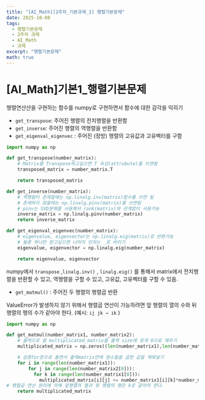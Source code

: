 ```yaml
---
title: "[AI_Math][2주차_기본과제_1] 행렬기본문제"
date: 2025-10-08
tags:
  - 행렬기본문제
  - 2주차 과제
  - AI_Math
  - 과제
excerpt: "행렬기본문제"
math: true
---
```


# [AI_Math]기본1_행렬기본문제

행렬연산산을 구현하는 함수를 numpy로 구현하면서 함수에 대한 감각을 익히기

- `get_transpose`: 주어진 행렬의 전치행렬을 반환함
- `get_inverse`: 주어진 행렬의 역행렬을 반환함
- `get_eigenval_eigenvec` : 주어진 (정방) 행렬의 고유값과 고유벡터를 구함

```python
import numpy as np

def get_transpose(number_matrix):
    # Matrix를 Transpose하고싶으면 T 속성(attrubute)를 쓰면됨
    transposed_matrix = number_matrix.T

    return transposed_matrix

def get_inverse(number_matrix):
    # 역행렬이 존재할때는 np.linalg.inv(matrix)함수를 쓰면 됨
    # 존재하지 않을때는 np.linalg.pinv(matrix)를 쓰면됨
    # pinv는 SVD분해를 사용해서 rank(matrix)와 관계없이 사용가능
    inverse_matrix = np.linalg.pinv(number_matrix)
    return inverse_matrix

def get_eigenval_eigenvec(number_matrix):
    # eigenvalue, eigenvector는 np.linalg.eig(matrix)로 반환가능
    # 둘중 하나만 받고싶으면 나머지 인자는 _로 버리기
    eigenvalue, eigenvector = np.linalg.eig(number_matrix)

    return eigenvalue, eigenvector
```

numpy에서 `transpose` ,`linalg.inv()` , `linalg.eig()` 를 통해서 matrix에서 전치행렬을 반환할 수 있고, 역행렬을 구할 수 있고, 고유값, 고유벡터를 구할 수 있음.

- `get_matmul()` : 주어진 두 행렬의 행렬곱 반환

ValueError가 발생하지 않기 위해서 행렬곱 연산이 가능하려면 앞 행렬의 열의 수와 뒤 행렬의 행의 수가 같아야 한다. (예시: `ij jk → ik` )

```python
import numpy as np

def get_matmul(number_matrix1, number_matrix2):
    # 출력으로 쓸 multiplicated_matrix를 출력 size에 맞게 0으로 채우기
    multiplicated_matrix = np.zeros((len(number_matrix1),len(number_matrix2[0])))

    # 삼중for문으로 돌면서 출력matrix안에 원소들을 곱한 값을 채워넣기
    for i in range(len(number_matrix1)):
        for j in range(len(number_matrix2[0])):
          for k in range(len(number_matrix1[0])):
            multiplicated_matrix[i][j] += number_matrix1[i][k]*number_matrix2[k][j]
# 행렬곱 연산 원리에 의해 앞행렬의 열과 뒷 행렬의 행은 k로 같아야 한다.
    return multiplicated_matrix
```